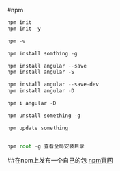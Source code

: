 #npm

```javascript
npm init
npm init -y

npm -v

npm install somthing -g

npm install angular --save
npm install angular -S

npm install angular --save-dev
npm install angular -D

npm i angular -D

npm unstall something -g

npm update something


npm root -g 查看全局安装目录


```


##在npm上发布一个自己的包 [npm官网](https://www.npmjs.com/)





